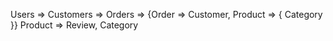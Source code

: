 Users => Customers => Orders => {Order => Customer, Product => { Category }}
Product => Review, Category
